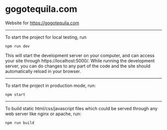 # gogotequila.com

Website for https://gogotequila.com

---

To start the project for local testing, run

```
npm run dev
```

This will start the development server on your computer, and can access your site through https://localhost:5000/. While running the development server, you can do changes to any part of the code and the site should automatically reload in your browser.

---

To start the project in production mode, run:

```
npm start
```

---

To build static html/css/javascript files which could be served through any web server like nginx or apache, run:

```
npm run build
```
